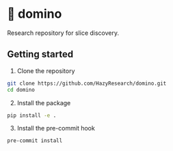 # 🎴 domino
Research repository for slice discovery. 


## Getting started
1. Clone the repository
```bash
git clone https://github.com/HazyResearch/domino.git
cd domino
```
2. Install the package
```bash
pip install -e .
```
3. Install the pre-commit hook 
```
pre-commit install
```